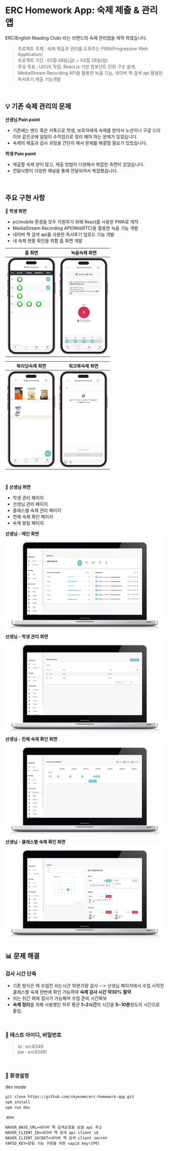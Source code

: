 # ERC Homework App: 숙제 제출 &amp; 관리 앱

ERC(English Reading Club) 라는 브랜드의 숙제 관리앱을 제작 하였습니다.

> 프로젝트 주제 : 숙제 제출과 관리를 도와주는 PWA(Progressive Web Application)  
> 프로젝트 기간 : 03월 08일(금) ~ 04월 28일(일)  
> 주요 목표 : UI/UX 작업, React.js 기반 컴포넌트 단위 구조 설계, MediaStream Recording API을 활용한 녹음 기능, 네이버 책 검색 api 활용한 독서후기 제출 기능개발

<br />

## 💡 기존 숙제 관리의 문제

**선생님 Pain point**

- 기존에는 밴드 혹은 카톡으로 학생, 보호자에게 숙제를 받아서 노션이나 구글 드라이브 같은곳에 일일이 수작업으로 정리 해야 하는 문제가 있었습니다.
- 숙제의 제출과 검사 과정을 간단히 해서 문제를 해결할 필요가 있었습니다.

**학생 Pain point**

- 제출할 숙제 양이 많고, 제출 방법이 다양해서 복잡한 측면이 있었습니다.
- 전달사항이 다양한 채널을 통해 전달되어서 복잡했습니다.

<br />

## 주요 구현 사항

**🎯 학생 화면**

- pc/mobile 환경을 모두 지원하기 위해 React를 사용한 PWA로 제작
- MediaStream Recording API(WebRTC)을 활용한 녹음 기능 개발
- 네이버 책 검색 api를 사용한 독서후기 업로드 기능 개발
- 내 숙제 현황 확인을 위함 홈 화면 개발

|                  홈 화면                   |                    녹음숙제 화면                    |
| :----------------------------------------: | :-------------------------------------------------: |
| ![홈](public/readme/erc-homework-home.png) | ![녹음숙제](public/readme/erc-homework-record1.png) |

|                    북리딩숙제 화면                     |                     워크북숙제 화면                     |
| :----------------------------------------------------: | :-----------------------------------------------------: |
| ![북리딩숙제](public/readme/erc-homework-reading1.png) | ![워크북숙제](public/readme/erc-homework-workbook1.png) |

<br />

**📖 선생님 화면**

- 학생 관리 페이지
- 선생님 관리 페이지
- 클래스별 숙제 관리 페이지
- 전체 숙제 확인 페이지
- 숙제 알림 페이지

**선생님 - 메인 화면**
![](public/readme/erc-homework-teacher-home.png)
**선생님 - 학생 관리 화면**
![](public/readme/erc-homework-teacher-manage.png)
**선생님 - 전체 숙제 확인 화면**
![](public/readme/erc-homework-teacher-homework1.png)
**선생님 - 클래스별 숙제 확인 화면**
![](public/readme/erc-homework-teacher-homework2.png)

## 📊 문제 해결

### 검사 시간 단축

- 기존 방식은 매 수업전 쉬는시간 10분가량 검사 --> 선생님 페이지에서 수업 시작전 클래스별 숙제 한번에 확인 가능하여 **숙제 검사 시간 약30% 절약**
- 쉬는 쉬간 외에 검사가 가능해져 수업 준비 시간확보
- **숙제 정리**를 위해 사용했던 하루 평균 **1~2시간**의 시간을 **5~10분**정도의 시간으로 줄임.

<br />

### 🔑 테스트 아이디, 비밀번호

> id : erc8349  
> pw : erc8349!

<br />

### 📌 환경설정

dev mode

```bash
git clone https://github.com/skyeome/erc-homework-app.git
npm install
npm run dev
```

.env

```
NAVER_BASE_URL=네이버 책 검색요청을 보낼 api 주소
NAVER_CLIENT_ID=네이버 책 검색 api client id
NAVER_CLIENT_SECRET=네이버 책 검색 client secret
VAPID_KEY=알림 기능 구현을 위한 vapid key(선택)
```
